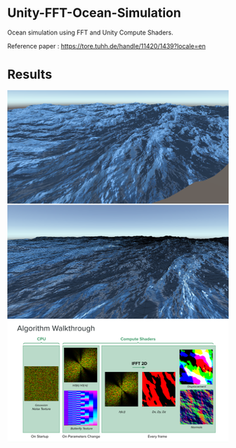 # Unity-FFT-Ocean-Simulation
Ocean simulation using FFT and Unity Compute Shaders.

Reference paper : https://tore.tuhh.de/handle/11420/1439?locale=en

# Results
![screenshot01](docs/unity_01.png)
![screenshot01](docs/unity_02.png)
![screenshot01](docs/algorithm.png)
